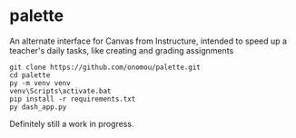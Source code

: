# palette
An alternate interface for Canvas from Instructure, intended to speed up a teacher's daily tasks, like creating and grading assignments

```shell
git clone https://github.com/onomou/palette.git
cd palette
py -m venv venv
venv\Scripts\activate.bat
pip install -r requirements.txt
py dash_app.py
```

Definitely still a work in progress.
